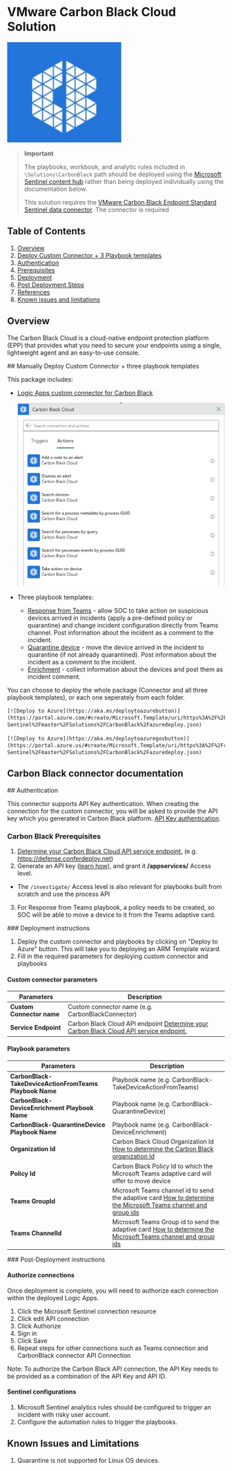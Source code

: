 # VMware Carbon Black Cloud Solution

![Carbon Black logo](./Data%20Connectors/CarbonBlack.PNG)

> **Important**
> 
> The playbooks, workbook, and analytic rules included in `\Solutions\CarbonBlack` path should be deployed using the [Microsoft Sentinel content hub]('https://docs.microsoft.com/en-us/azure/sentinel/sentinel-solutions-deploy#install-or-update-a-solution') rather than being deployed individually using the documentation below.
>
> This solution requires the [VMware Carbon Black Endpoint Standard Sentinel data connector]('https://docs.microsoft.com/en-us/azure/sentinel/data-connectors-reference#vmware-carbon-black-endpoint-standard-preview'). The connector is required 
>

## Table of Contents

1. [Overview](#overview)
1. [Deploy Custom Connector + 3 Playbook templates](#deployall)
1. [Authentication](#importantnotes)
1. [Prerequisites](#prerequisites)
1. [Deployment](#deployment)
1. [Post Deployment Steps](#postdeployment)
1. [References](#references)
1. [Known issues and limitations](#limitations)

## Overview

The Carbon Black Cloud is a cloud-native endpoint protection platform (EPP) that provides what you need to secure your endpoints using a single, lightweight agent and an easy-to-use console.

<a name="deployall">
## Manually Deploy Custom Connector + three playbook templates

This package includes:

* [Logic Apps custom connector for Carbon Black](./Data%20Connectors)

  ![custom connector](.//Data%20Connectors/CarbonBlackListOfActions.png)

* Three playbook templates:

  * [Response from Teams](./Playbooks/CarbonBlack-TakeDeviceActionFromTeams) - allow SOC to take action on suspicious devices arrived in incidents (apply a pre-defined policy or quarantine) and change incident configuration directly from Teams channel. Post information about the incident as a comment to the incident.
  * [Quarantine device](./Playbooks/CarbonBlack-QuarantineDevice) - move the device arrived in the incident to quarantine (if not already quarantined). Post information about the incident as a comment to the incident.
  * [Enrichment](./Playbooks/CarbonBlack-DeviceEnrichment) - collect information about the devices and post them as incident comment.

You can choose to deploy the whole package (Connector and all three playbook templates), or each one seperately from each folder.

    [![Deploy to Azure](https://aka.ms/deploytoazurebutton)](https://portal.azure.com/#create/Microsoft.Template/uri/https%3A%2F%2Fraw.githubusercontent.com%2FAzure%2FAzure-Sentinel%2Fmaster%2FSolutions%2FCarbonBlack%2Fazuredeploy.json) 

    [![Deploy to Azure](https://aka.ms/deploytoazuregovbutton)](https://portal.azure.us/#create/Microsoft.Template/uri/https%3A%2F%2Fraw.githubusercontent.com%2FAzure%2FAzure-Sentinel%2Fmaster%2FSolutions%2FCarbonBlack%2Fazuredeploy.json)

## Carbon Black connector documentation

<a name="authentication">
## Authentication

This connector supports API Key authentication. When creating the connection for the custom connector, you will be asked to provide the API key which you generated in Carbon Black platform. [API Key authentication](https://developer.carbonblack.com/reference/carbon-black-cloud/authentication/#creating-an-api-key).

<a name="prerequisites">

### Carbon Black Prerequisites

1. [Determine your Carbon Black Cloud API service endpoint.](https://developer.carbonblack.com/reference/carbon-black-cloud/authentication/#building-your-base-urls) (e.g. https://defense.conferdeploy.net)
2. Generate an API key ([learn how](https://developer.carbonblack.com/reference/carbon-black-cloud/authentication/#creating-an-api-key)), and grant it  **/appservices/** Access level.

  * The `/investigate/` Access level is also relevant for playbooks built from scratch and use the process API

3. For Response from Teams playbook, a policy needs to be created, so SOC will be able to move a device to it from the Teams adaptive card.

<a name="deployment">
### Deployment instructions

1. Deploy the custom connector and playbooks by clicking on "Deploy to Azure" button. This will take you to deploying an ARM Template wizard.
2. Fill in the required parameters for deploying custom connector and playbooks

#### Custom connector parameters

| Parameters | Description |
|----------------|--------------|
|**Custom Connector name**| Custom connector name (e.g. CarbonBlackConnector) |
|**Service Endpoint** | Carbon Black Cloud API endpoint [Determine your Carbon Black Cloud API service endpoint.](https://developer.carbonblack.com/reference/carbon-black-cloud/authentication/#building-your-base-urls) |

#### Playbook parameters

| Parameters | Description |
|----------------|--------------|
|**CarbonBlack-TakeDeviceActionFromTeams Playbook Name**| Playbook name (e.g. CarbonBlack-TakeDeviceActionFromTeams) |
|**CarbonBlack-DeviceEnrichment Playbook Name** | Playbook name (e.g. CarbonBlack-QuarantineDevice) |
|**CarbonBlack-QuarantineDevice Playbook Name** | Playbook name (e.g. CarbonBlack-DeviceEnrichment) |
|**Organization Id** | Carbon Black Cloud Organization Id [How to determine the Carbon Black organization Id](https://developer.carbonblack.com/reference/carbon-black-cloud/authentication/#creating-an-api-key) |
|**Policy Id** | Carbon Black Policy Id to which the Microsoft Teams adaptive card will offer to move device |
|**Teams GroupId** | Microsoft Teams channel id to send the adaptive card [How to determine the Microsoft Teams channel and group ids](https://docs.microsoft.com/powershell/module/teams/get-teamchannel?view=teams-ps) |
|**Teams ChannelId** | Microsoft Teams Group id to send the adaptive card [How to determine the Microsoft Teams channel and group ids](https://docs.microsoft.com/powershell/module/teams/get-teamchannel?view=teams-ps) |

<a name="postdeployment">
### Post-Deployment instructions

#### Authorize connections

Once deployment is complete, you will need to authorize each connection within the deployed Logic Apps.

1. Click the Microsoft Sentinel connection resource
2. Click edit API connection
3. Click Authorize
4. Sign in
5. Click Save
6. Repeat steps for other connections such as Teams connection and CarbonBlack connector API Connection

Note: To authorize the Carbon Black API connection, the API Key needs to be provided as a combination of the API Key and API ID.

#### Sentinel configurations

1. Microsoft Sentinel analytics rules should be configured to trigger an incident with risky user account.
2. Configure the automation rules to trigger the playbooks.

<a name="limitations">

## Known Issues and Limitations

1. Quarantine is not supported for Linux OS devices.
